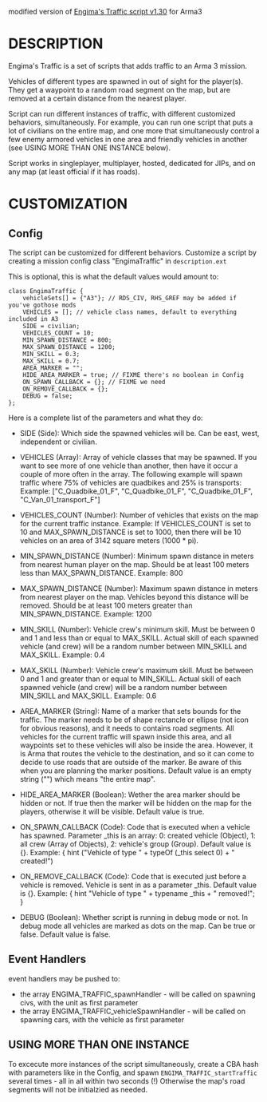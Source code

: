 
modified version of [Engima's Traffic script v1.30](https://forums.bistudio.com/topic/186976-engima39s-traffic-script-release/) for Arma3

# DESCRIPTION

Engima's Traffic is a set of scripts that adds traffic to an Arma 3 mission.

Vehicles of different types are spawned in out of sight for the player(s). They get a waypoint to a random road segment
on the map, but are removed at a certain distance from the nearest player.

Script can run different instances of traffic, with different customized behaviors, simultaneously. For example, you
can run one script that puts a lot of civilians on the entire map, and one more that simultaneously control a few enemy armored
vehicles in one area and friendly vehicles in another (see USING MORE THAN ONE INSTANCE below).

Script works in singleplayer, multiplayer, hosted, dedicated for JIPs, and on any map (at least official if it has roads).


# CUSTOMIZATION

## Config

The script can be customized for different behaviors. Customize a script by creating a mission config class "EngimaTraffic" in `description.ext`

This is optional, this is what the default values would amount to:

```sqf
class EngimaTraffic {
    vehicleSets[] = {"A3"}; // RDS_CIV, RHS_GREF may be added if you've gothose mods
    VEHICLES = []; // vehicle class names, default to everything included in A3
    SIDE = civilian;
    VEHICLES_COUNT = 10;
    MIN_SPAWN_DISTANCE = 800;
    MAX_SPAWN_DISTANCE = 1200;
    MIN_SKILL = 0.3;
    MAX_SKILL = 0.7;
    AREA_MARKER = "";
    HIDE_AREA_MARKER = true; // FIXME there's no boolean in Config
    ON_SPAWN_CALLBACK = {}; // FIXME we need
    ON_REMOVE_CALLBACK = {};
    DEBUG = false;
};
```

Here is a complete list of the parameters and what they do:

* SIDE (Side): Which side the spawned vehicles will be. Can be east, west, independent or civilian.

* VEHICLES (Array): Array of vehicle classes that may be spawned. If you want to see more of one vehicle than another,
  then have it occur a couple of more often in the array. The following example will spawn traffic where 75% of vehicles
  are quadbikes and 25% is transports:
  Example: ["C_Quadbike_01_F", "C_Quadbike_01_F", "C_Quadbike_01_F", "C_Van_01_transport_F"]

* VEHICLES_COUNT (Number): Number of vehicles that exists on the map for the current traffic instance.
  Example: If VEHICLES_COUNT is set to 10 and MAX_SPAWN_DISTANCE is set to 1000, then there will be 10 vehicles on an area
  of 3142 square meters (1000 * pi).

* MIN_SPAWN_DISTANCE (Number): Minimum spawn distance in meters from nearest human player on the map. Should be at least 100
  meters less than MAX_SPAWN_DISTANCE.
  Example: 800

* MAX_SPAWN_DISTANCE (Number): Maximum spawn distance in meters from nearest player on the map. Vehicles beyond this
  distance will be removed. Should be at least 100 meters greater than MIN_SPAWN_DISTANCE.
  Example: 1200

* MIN_SKILL (Number): Vehicle crew's minimum skill. Must be between 0 and 1 and less than or equal to MAX_SKILL. Actual
  skill of each spawned vehicle (and crew) will be a random number between MIN_SKILL and MAX_SKILL.
  Example: 0.4

* MAX_SKILL (Number): Vehicle crew's maximum skill. Must be between 0 and 1 and greater than or equal to MIN_SKILL. Actual
  skill of each spawned vehicle (and crew) will be a random number between MIN_SKILL and MAX_SKILL.
  Example: 0.6

* AREA_MARKER (String): Name of a marker that sets bounds for the traffic. The marker needs to be of shape rectancle or
  ellipse (not icon for obvious reasons), and it needs to contains road segments. All vehicles for the current traffic
  will spawn inside this area, and all waypoints set to these vehicles will also be inside the area. However, it is Arma
  that routes the vehicle to the destination, and so it can come to decide to use roads that are outside of the marker. Be
  aware of this when you are planning the marker positions. Default value is an empty string ("") which means "the entire
  map".

* HIDE_AREA_MARKER (Boolean): Wether the area marker should be hidden or not. If true then the marker will be hidden on
  the map for the players, otherwise it will be visible. Default value is true.

* ON_SPAWN_CALLBACK (Code): Code that is executed when a vehicle has spawned. Parameter _this is an array: 0: created
  vehicle (Object), 1: all crew (Array of Objects), 2: vehicle's group (Group). Default value is {}.
  Example: { hint ("Vehicle of type " + typeOf (_this select 0) + " created!")


* ON_REMOVE_CALLBACK (Code): Code that is executed just before a vehicle is removed. Vehicle is sent in as a parameter _this.
  Default value is {}.
  Example: { hint "Vehicle of type " + typename _this + " removed!"; }

* DEBUG (Boolean): Whether script is running in debug mode or not. In debug mode all vehicles are marked as dots on the map.
  Can be true or false. Default value is false.

## Event Handlers

event handlers may be pushed to:
* the array ENGIMA_TRAFFIC_spawnHandler - will be called on spawning civs, with the unit as first parameter
* the array ENGIMA_TRAFFIC_vehicleSpawnHandler - will be called on spawning cars, with the vehicle as first parameter

## USING MORE THAN ONE INSTANCE

To excecute more instances of the script simultaneously, create a CBA hash with parameters like in the Config, and spawn
`ENGIMA_TRAFFIC_startTraffic` several times - all in all within two seconds (!)
Otherwise the map's road segments will not be initialzied as
needed.
